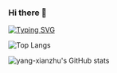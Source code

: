 ### Hi there 👋
[![Typing SVG](https://readme-typing-svg.herokuapp.com?size=16&lines=%E4%BD%A0%E5%A5%BD%EF%BC%8C%E6%88%91%E6%98%AF+Xianzhu+Yang;%E4%B8%80%E5%90%8D%E5%89%8D%E7%AB%AF%E5%BC%80%E5%8F%91%E5%B7%A5%E7%A8%8B%E5%B8%88)](https://yang-xianzhu.github.io/)


![Top Langs](https://github-readme-stats.vercel.app/api/top-langs/?username=all-smile&layout=compact&theme=tokyonight)

![yang-xianzhu's GitHub stats](https://github-readme-stats.vercel.app/api?username=yang-xianzhu&show_icons=true&theme=tokyonight)
